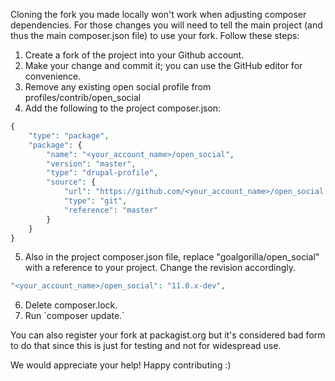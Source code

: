 Cloning the fork you made locally won't work when adjusting composer dependencies. For those changes you will need to tell the main project (and thus the main composer.json file) to use your fork. Follow these steps:

1. Create a fork of the project into your Github account.
2. Make your change and commit it; you can use the GitHub editor for convenience.
3. Remove any existing open social profile from profiles/contrib/open\_social
4. Add the following to the project composer.json:  
```php  
{  
    "type": "package",  
    "package": {  
        "name": "<your_account_name>/open_social",  
        "version": "master",  
        "type": "drupal-profile",  
        "source": {  
            "url": "https://github.com/<your_account_name>/open_social.git",  
            "type": "git",  
            "reference": "master"  
        }  
    }  
}  
```
5. Also in the project composer.json file, replace "goalgorilla/open\_social" with a reference to your project. Change the revision accordingly.  
```php  
"<your_account_name>/open_social": "11.0.x-dev",  
```
6. Delete composer.lock.
7. Run \`composer update.\`

You can also register your fork at packagist.org but it's considered bad form to do that since this is just for testing and not for widespread use.

We would appreciate your help! Happy contributing :)